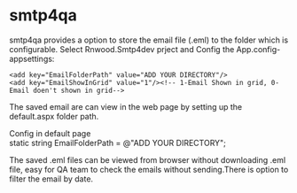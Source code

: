 smtp4qa
=======
smtp4qa provides a option to store the email file (.eml) to the folder which is configurable.
Select Rnwood.Smtp4dev prject and Config the App.config- appsettings:
 
    <add key="EmailFolderPath" value="ADD YOUR DIRECTORY"/>
    <add key="EmailShowInGrid" value="1"/><!-- 1-Email Shown in grid, 0-Email doen't shown in grid-->
 

The saved email are can view in the web page by setting up the default.aspx folder path.

Config in default page  
static string EmailFolderPath = @"ADD YOUR DIRECTORY";<!--Add EmailFolderPath value which provide in the app.config-->

The saved .eml files can be viewed from browser without downloading .eml file, easy for QA team to check the emails without sending.There is option to filter the email by date.
